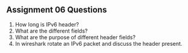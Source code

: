 ## Assignment 06 Questions
1) How long is IPv6 header?
2) What are the different fields?
3) What are the purpose of different header fields?
4) In wireshark rotate an IPv6 packet and discuss the header present.